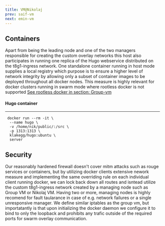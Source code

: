 ```yaml
---
title: VM@Nikolaj
prev: saif-vm
next: emin-vm
---
```

## Containers
Apart from being the leading node and one of the two managers 
responsible for creating the custom overlay networks this host also 
participates in running one replica of the Hugo webservice distributed 
on the t8g1-ingress network.
One standalone container running in host mode supplies a local 
registry which purpose is to ensure 
a higher level of network integrity by allowing only a subset of 
container images to be deployed throughout all docker nodes. This 
measure is highly relevant for docker clusters running in swarm mode 
where rootless docker is not supported [See rootless docker in section: 
Group-vm](/group-vm)  

#### Hugo container
---
```shell
 docker run --rm -it \
  --name hugo \
  -v /home/nik/public/:/src \
  -p 1313:1313 \
  klakegg/hugo:ubuntu \
  server
```

## Security
Our reasonably hardened firewall doesn't cover mitm attacks such as 
rouge services or containers, but by utilizing docker clients extensive 
nework measure and implementing the same overriding rule on each 
individual client running docker, we can lock back down all routes and 
isntead utilize the custom t8g1-ingress network created by a managing 
node such as Group VM or Nikolaj VM. Having two or more, managing nodes 
is highly recomend for fault taularance in case of e.g. network 
failures or a single unresponsive manager. We define similar iptables 
as the group vm, but importatantly is that upon initializing the docker 
daemon we configure it to bind to only the loopback and prohibits any 
trafic outside of the required ports for swarm overlay communication.